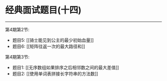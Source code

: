 # 经典面试题目(十四)

---

第4期第2节:
- 题目5: [[骑士能见到公主的最少初始血量]]
- 题目6: [[矩阵往返一次的最大路径和]]

第4期第3节:
- 题目1: [[无序数组如果排序之后相邻数之间的最大差值]]
- 题目2: [[使用单词表拼接长字符串的方法数]]